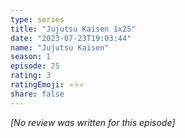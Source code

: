 ```yaml
---
type: series
title: "Jujutsu Kaisen 1x25"
date: "2023-07-23T19:03:44"
name: "Jujutsu Kaisen"
season: 1
episode: 25
rating: 3
ratingEmoji: ⭐️⭐️⭐️
share: false
---
```


*[No review was written for this episode]*
